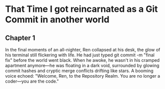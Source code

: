 # That Time I got reincarnated as a Git Commit in another world

## Chapter 1
In the final moments of an all-nighter, Ren collapsed at his desk, the glow of his terminal still flickering with life. He had just typed git commit -m "final fix" before the world went black. When he awoke, he wasn't in his cramped apartment anymore—he was floating in a dark void, surrounded by glowing commit hashes and cryptic merge conflicts drifting like stars. A booming voice echoed: "Welcome, Ren, to the Repository Realm. You are no longer a coder—you are the code."